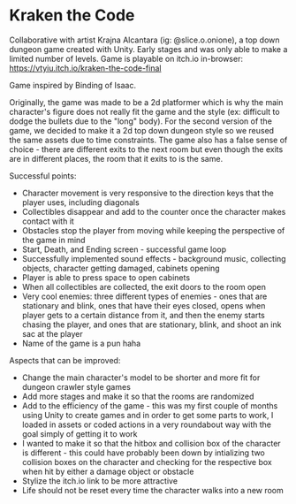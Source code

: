 # Kraken the Code
Collaborative with artist Krajna Alcantara (ig: @slice.o.onione), a top down dungeon game created with Unity.  Early stages and was only able to make a limited number of levels.
Game is playable on itch.io in-browser: https://vtyiu.itch.io/kraken-the-code-final

Game inspired by Binding of Isaac.

Originally, the game was made to be a 2d platformer which is why the main character's figure does not really fit the game and the style (ex: difficult to dodge the bullets due to the "long" body).  For the second version of the game, we decided to make it a 2d top down dungeon style so we reused the same assets due to time constraints.
The game also has a false sense of choice - there are different exits to the next room but even though the exits are in different places, the room that it exits to is the same.

Successful points:
- Character movement is very responsive to the direction keys that the player uses, including diagonals
- Collectibles disappear and add to the counter once the character makes contact with it
- Obstacles stop the player from moving while keeping the perspective of the game in mind
- Start, Death, and Ending screen - successful game loop
- Successfully implemented sound effects - background music, collecting objects, character getting damaged, cabinets opening
- Player is able to press space to open cabinets
- When all collectibles are collected, the exit doors to the room open
- Very cool enemies: three different types of enemies - ones that are stationary and blink, ones that have their eyes closed, opens when player gets to a certain distance from it, and then the enemy starts chasing the player, and ones that are stationary, blink, and shoot an ink sac at the player
- Name of the game is a pun haha

Aspects that can be improved:
- Change the main character's model to be shorter and more fit for dungeon crawler style games
- Add more stages and make it so that the rooms are randomized
- Add to the efficiency of the game - this was my first couple of months using Unity to create games and in order to get some parts to work, I loaded in assets or coded actions in a very roundabout way with the goal simply of getting it to work
- I wanted to make it so that the hitbox and collision box of the character is different - this could have probably been down by intializing two collision boxes on the character and checking for the respective box when hit by either a damage object or obstacle
- Stylize the itch.io link to be more attractive
- Life should not be reset every time the character walks into a new room
